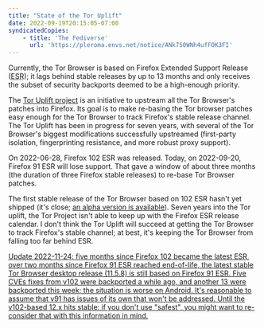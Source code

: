 ```yaml
---
title: "State of the Tor Uplift"
date: 2022-09-19T20:15:05-07:00
syndicatedCopies:
    - title: 'The Fediverse'
      url: 'https://pleroma.envs.net/notice/ANk750WNh4ufFOK3FI'
---
```

Currently, the Tor Browser is based on Firefox Extended Support Release (<abbr title="Extended Support Release">ESR</abbr>); it lags behind stable releases by up to <time datetime="P390D">13 months</time> and only receives the subset of security backports deemed to be a high-enough priority.

The [Tor Uplift project](https://wiki.mozilla.org/Security/Tor_Uplift) is an initiative to upstream all the Tor Browser's patches into Firefox. Its goal is to make re-basing the Tor browser patches easy enough for the Tor Browser to track Firefox's stable release channel. The Tor Uplift has been in progress for <time datetime="P2357D">seven years</time>, with several of the Tor Browser's biggest modifications successfully upstreamed (first-party isolation, fingerprinting resistance, and more robust proxy support).

On <time datetime="2022-06-28">2022-06-28</time>, Firefox 102 ESR was released. Today, on <time datetime="2022-09-20">2022-09-20</time>, Firefox 91 ESR will lose support. That gave a window of about three months (the duration of three Firefox stable releases) to re-base Tor Browser patches.

The first stable release of the Tor Browser based on 102 ESR  hasn't yet shipped (it's close; [an alpha version is available](https://blog.torproject.org/new-alpha-release-tor-browser-120a2/)). Seven years into the Tor uplift, the Tor Project isn't able to keep up with the Firefox ESR release calendar. I don't think the Tor Uplift will succeed at getting the Tor Browser to track Firefox's stable channel; at best, it's keeping the Tor Browser from falling too far behind ESR.

<ins>Update <time>2022-11-24</time>: <time datetime="P150D">five months</time> since Firefox 102 became the latest ESR, over <time datetime="P65D">two months</time> since Firefox 91 ESR reached end-of-life, the latest stable Tor Browser desktop release (11.5.8) is still based on Firefox 91 ESR. [Five CVEs fixes from v102 were backported](https://blog.torproject.org/new-release-tor-browser-1154/) a while ago, and [another 13 were backported this week](https://blog.torproject.org/new-release-tor-browser-1158/); the situation is worse on Android. It's reasonable to assume that v91 has issues of its own that won't be addressed. Until the v102-based 12.x hits stable: if you don't use "safest", you might want to re-consider that with this information in mind.</ins>

